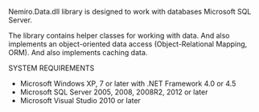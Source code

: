 Nemiro.Data.dll library is designed to work with databases Microsoft SQL Server.

The library contains helper classes for working with data.
And also implements an object-oriented data access (Object-Relational Mapping, ORM).
And also implements caching data.

SYSTEM REQUIREMENTS

* Microsoft Windows XP, 7 or later with .NET Framework 4.0 or 4.5
* Microsoft SQL Server 2005, 2008, 2008R2, 2012 or later
* Microsoft Visual Studio 2010 or later